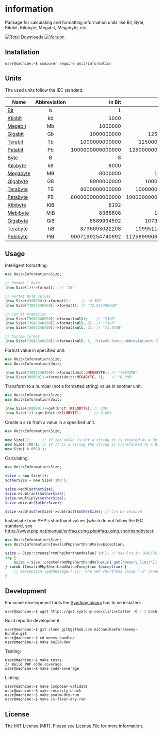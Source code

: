 # information
Package for calculating and formatting information units like Bit, Byte, Kilobit, Kilobyte, Megabit, Megabyte, etc.

[![Total Downloads](https://poser.pugx.org/unit/information/downloads)](//packagist.org/packages/unit/information)
[![Version](https://poser.pugx.org/unit/information/version)](//packagist.org/packages/unit/information)

## Installation
```console
user@machine:~$ composer require unit/information
```

## Units
The used units follow the IEC standard.

| Name                                               | Abbreviation | In Bit           | In Byte          | Constant to use                  |
| -------------------------------------------------- |:------------:| ----------------:| ----------------:| --------------------------------:|
| [Bit](https://en.wikipedia.org/wiki/Bit)           | b            | 1                | 0.125            | Unit\Information\Unit::BIT       |
| [Kilobit](https://en.wikipedia.org/wiki/Kilobit)   | kb           | 1000             | 125              | Unit\Information\Unit::KILOBIT   |
| [Megabit](https://en.wikipedia.org/wiki/Megabit)   | Mb           | 1000000          | 125000           | Unit\Information\Unit::MEGABIT   |
| [Gigabit](https://en.wikipedia.org/wiki/Gigabit)   | Gb           | 1000000000       | 125000000        | Unit\Information\Unit::GIGABIT   |
| [Terabit](https://en.wikipedia.org/wiki/Terabit)   | Tb           | 1000000000000    | 125000000000     | Unit\Information\Unit::TERABIT   |
| [Petabit](https://en.wikipedia.org/wiki/Petabit)   | Pb           | 1000000000000000 | 125000000000000  | Unit\Information\Unit::PETABIT   |
| [Byte](https://en.wikipedia.org/wiki/Byte)         | B            | 8                | 1                | Unit\Information\Unit::BYTE      |
| [Kilobyte](https://en.wikipedia.org/wiki/Kilobyte) | kB           | 8000             | 1000             | Unit\Information\Unit::KILOBYTE  |
| [Megabyte](https://en.wikipedia.org/wiki/Megabyte) | MB           | 8000000          | 1000000          | Unit\Information\Unit::MEGABYTE  |
| [Gigabyte](https://en.wikipedia.org/wiki/Gigabyte) | GB           | 8000000000       | 1000000000       | Unit\Information\Unit::GIGABYTE  |
| [Terabyte](https://en.wikipedia.org/wiki/Terabyte) | TB           | 8000000000000    | 1000000000000    | Unit\Information\Unit::TERABYTE  |
| [Petabyte](https://en.wikipedia.org/wiki/Petabyte) | PB           | 8000000000000000 | 1000000000000000 | Unit\Information\Unit::PETABYTE  |
| [Kibibyte](https://en.wikipedia.org/wiki/Kibibyte) | KiB          | 8192             | 1024             | Unit\Information\Unit::KIBIBYTE  |
| [Mebibyte](https://en.wikipedia.org/wiki/Mebibyte) | MiB          | 8388608          | 1048576          | Unit\Information\Unit::MEBIBYTE  |
| [Gigabyte](https://en.wikipedia.org/wiki/Gibibyte) | GiB          | 8589934592       | 1073741824       | Unit\Information\Unit::GIBIBYTE  |
| [Terabyte](https://en.wikipedia.org/wiki/Tebibyte) | TiB          | 8796093022208    | 1099511627776    | Unit\Information\Unit::TEBIBYTE  |
| [Pebibyte](https://en.wikipedia.org/wiki/Pebibyte) | PiB          | 9007199254740992 | 1125899906842624 | Unit\Information\Unit::PEBIBYTE  |

## Usage
Intelligent formatting:
```php
use Unit\Information\Size;

// Format 1 Byte
(new Size(1))->format(); // "1B"

// Format Byte values
(new Size(4300000))->format();     // "4.3MB"
(new Size(73042346800))->format(); // "73.0423468GB"

// Cut at precision
(new Size(73042346800))->format(null);    // "73GB"
(new Size(73042346800))->format(null, 0); // "73GB"
(new Size(73042346800))->format(null, 2); // "73.04GB"

// Custom format
(new Size(73042346800))->format(null, 1, '%size% %unit_abbreviation% (%unit_name%)'); // "73.0 GB (Gigabyte)"
```

Format value in specified unit:
```php
use Unit\Information\Size;
use Unit\Information\Unit;

(new Size(73042346800))->format(Unit::MEGABYTE); // "73042MB"
(new Size(300000))->format(Unit::MEGABYTE, 1);   // "0.3MB"
```

Transform to a number (not a formatted string) value in another unit:
```php
use Unit\Information\Size;
use Unit\Information\Unit;

(new Size(100000))->get(Unit::KILOBYTE); // 100
(new Size(1))->get(Unit::KILOBYTE);      // 0.001
```

Create a size from a value in a specified unit:
```php
use Unit\Information\Size;

new Size(1);     // If the value is not a string it is treated as a Byte value which is transformed to a Bit value internally
new Size('1MB'); // If it is a string the string is transformed to a Bit value intelligently
new Size('0.05GB');
```

Calculating:
```php
use Unit\Information\Size;

$size = new Size(1);
$otherSize = new Size('1MB');

$size->add($otherSize);
$size->subtract($otherSize);
$size->multiply($otherSize);
$size->divide($otherSize);

$size->add($otherSize)->subtract($otherSize); // Can be chained
```

Instantiate from PHP's shorthand values (which do not follow the IEC standard, see 
https://www.php.net/manual/en/faq.using.php#faq.using.shorthandbytes):
```php
use Unit\Information\Size;
use Unit\Information\InvalidPhpShorthandValueException;

$size = Size::createFromPhpShorthandValue('1M'); // Results in 1048576 Bytes
try {
    $size = Size::createFromPhpShorthandValue(ini_get('memory_limit'));
} catch (InvalidPhpShorthandValueException $exception) {
    // $exception->getMessage() is: 'The PHP shorthand value "-1" cannot be converted to a meaningful size.'
}
```

## Development
For some development tools the [Symfony binary](https://symfony.com/download) has to be installed:
```console
user@machine:~$ wget https://get.symfony.com/cli/installer -O - | bash
```

Build repo for development:
```console
user@machine:~$ git clone git@github.com:michaelKaefer/money-bundle.git
user@machine:~$ cd money-bundle/
user@machine:~$ make build-dev
```

Testing:
```console
user@machine:~$ make tests
// Build PHP code coverage
user@machine:~$ make code-coverage
```

Linting:
```console
user@machine:~$ make composer-validate
user@machine:~$ make security-check
user@machine:~$ make psalm-dry-run
user@machine:~$ make cs-fixer-dry-run
```

## License
The MIT License (MIT). Please see [License File](https://github.com/michaelKaefer/information/blob/master/LICENSE) for more information.
